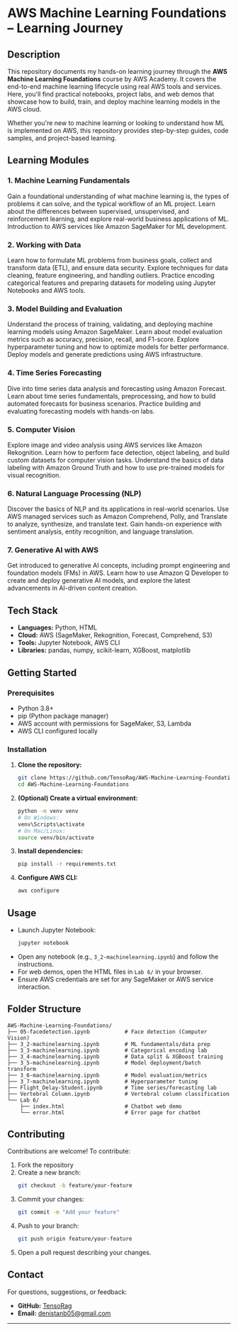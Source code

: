 # AWS Machine Learning Foundations – Learning Journey

## Description
This repository documents my hands-on learning journey through the **AWS Machine Learning Foundations** course by AWS Academy. It covers the end-to-end machine learning lifecycle using real AWS tools and services. Here, you'll find practical notebooks, project labs, and web demos that showcase how to build, train, and deploy machine learning models in the AWS cloud.

Whether you're new to machine learning or looking to understand how ML is implemented on AWS, this repository provides step-by-step guides, code samples, and project-based learning.

## Learning Modules

### 1. Machine Learning Fundamentals
Gain a foundational understanding of what machine learning is, the types of problems it can solve, and the typical workflow of an ML project. Learn about the differences between supervised, unsupervised, and reinforcement learning, and explore real-world business applications of ML. Introduction to AWS services like Amazon SageMaker for ML development.

### 2. Working with Data
Learn how to formulate ML problems from business goals, collect and transform data (ETL), and ensure data security. Explore techniques for data cleaning, feature engineering, and handling outliers. Practice encoding categorical features and preparing datasets for modeling using Jupyter Notebooks and AWS tools.

### 3. Model Building and Evaluation
Understand the process of training, validating, and deploying machine learning models using Amazon SageMaker. Learn about model evaluation metrics such as accuracy, precision, recall, and F1-score. Explore hyperparameter tuning and how to optimize models for better performance. Deploy models and generate predictions using AWS infrastructure.

### 4. Time Series Forecasting
Dive into time series data analysis and forecasting using Amazon Forecast. Learn about time series fundamentals, preprocessing, and how to build automated forecasts for business scenarios. Practice building and evaluating forecasting models with hands-on labs.

### 5. Computer Vision
Explore image and video analysis using AWS services like Amazon Rekognition. Learn how to perform face detection, object labeling, and build custom datasets for computer vision tasks. Understand the basics of data labeling with Amazon Ground Truth and how to use pre-trained models for visual recognition.

### 6. Natural Language Processing (NLP)
Discover the basics of NLP and its applications in real-world scenarios. Use AWS managed services such as Amazon Comprehend, Polly, and Translate to analyze, synthesize, and translate text. Gain hands-on experience with sentiment analysis, entity recognition, and language translation.

### 7. Generative AI with AWS
Get introduced to generative AI concepts, including prompt engineering and foundation models (FMs) in AWS. Learn how to use Amazon Q Developer to create and deploy generative AI models, and explore the latest advancements in AI-driven content creation.

## Tech Stack
- **Languages:** Python, HTML
- **Cloud:** AWS (SageMaker, Rekognition, Forecast, Comprehend, S3)
- **Tools:** Jupyter Notebook, AWS CLI
- **Libraries:** pandas, numpy, scikit-learn, XGBoost, matplotlib

## Getting Started

### Prerequisites
- Python 3.8+
- pip (Python package manager)
- AWS account with permissions for SageMaker, S3, Lambda
- AWS CLI configured locally

### Installation
1. **Clone the repository:**
   ```bash
   git clone https://github.com/TensoRag/AWS-Machine-Learning-Foundations.git
   cd AWS-Machine-Learning-Foundations
   ```
2. **(Optional) Create a virtual environment:**
   ```bash
   python -m venv venv
   # On Windows:
   venv\Scripts\activate
   # On Mac/Linux:
   source venv/bin/activate
   ```
3. **Install dependencies:**
   ```bash
   pip install -r requirements.txt
   ```
4. **Configure AWS CLI:**
   ```bash
   aws configure
   ```

## Usage
- Launch Jupyter Notebook:
  ```bash
  jupyter notebook
  ```
- Open any notebook (e.g., `3_2-machinelearning.ipynb`) and follow the instructions.
- For web demos, open the HTML files in `Lab 6/` in your browser.
- Ensure AWS credentials are set for any SageMaker or AWS service interaction.

## Folder Structure
```
AWS-Machine-Learning-Foundations/
├── 05-facedetection.ipynb           # Face detection (Computer Vision)
├── 3_2-machinelearning.ipynb        # ML fundamentals/data prep
├── 3_3-machinelearning.ipynb        # Categorical encoding lab
├── 3_4-machinelearning.ipynb        # Data split & XGBoost training
├── 3_5-machinelearning.ipynb        # Model deployment/batch transform
├── 3_6-machinelearning.ipynb        # Model evaluation/metrics
├── 3_7-machinelearning.ipynb        # Hyperparameter tuning
├── Flight_Delay-Student.ipynb       # Time series/forecasting lab
├── Vertebral Column.ipynb           # Vertebral column classification
└── Lab 6/
    ├── index.html                   # Chatbot web demo
    └── error.html                   # Error page for chatbot
```

## Contributing

Contributions are welcome! To contribute:
1. Fork the repository
2. Create a new branch:
   ```bash
   git checkout -b feature/your-feature
   ```
3. Commit your changes:
   ```bash
   git commit -m "Add your feature"
   ```
4. Push to your branch:
   ```bash
   git push origin feature/your-feature
   ```
5. Open a pull request describing your changes.

## Contact
For questions, suggestions, or feedback:
- **GitHub:** [TensoRag](https://github.com/TensoRag)
- **Email:** denistanb05@gmail.com

---
